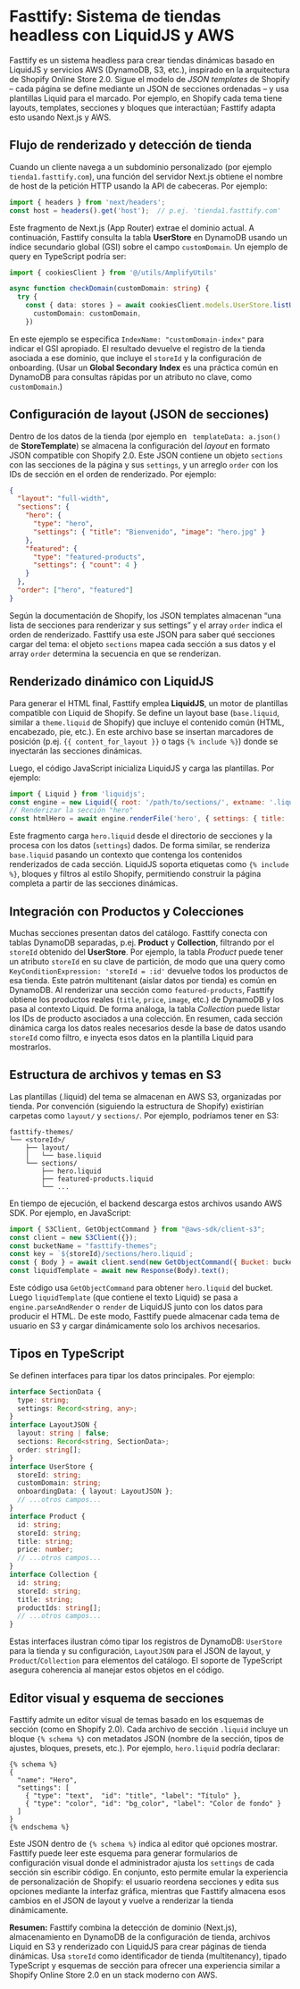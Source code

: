 
# Fasttify: Sistema de tiendas headless con LiquidJS y AWS

Fasttify es un sistema headless para crear tiendas dinámicas basado en LiquidJS y servicios AWS (DynamoDB, S3, etc.), inspirado en la arquitectura de Shopify Online Store 2.0. Sigue el modelo de *JSON templates* de Shopify – cada página se define mediante un JSON de secciones ordenadas – y usa plantillas Liquid para el marcado. Por ejemplo, en Shopify cada tema tiene layouts, templates, secciones y bloques que interactúan; Fasttify adapta esto usando Next.js y AWS.

## Flujo de renderizado y detección de tienda

Cuando un cliente navega a un subdominio personalizado (por ejemplo `tienda1.fasttify.com`), una función del servidor Next.js obtiene el nombre de host de la petición HTTP usando la API de cabeceras. Por ejemplo:

```js
import { headers } from 'next/headers';
const host = headers().get('host');  // p.ej. 'tienda1.fasttify.com'
```

Este fragmento de Next.js (App Router) extrae el dominio actual. A continuación, Fasttify consulta la tabla **UserStore** en DynamoDB usando un índice secundario global (GSI) sobre el campo `customDomain`. Un ejemplo de query en TypeScript podría ser:

```ts
import { cookiesClient } from '@/utils/AmplifyUtils'

async function checkDomain(customDomain: string) {
  try {
    const { data: stores } = await cookiesClient.models.UserStore.listUserStoreByCustomDomain({
      customDomain: customDomain,
    })
```

En este ejemplo se especifica `IndexName: "customDomain-index"` para indicar el GSI apropiado. El resultado devuelve el registro de la tienda asociada a ese dominio, que incluye el `storeId` y la configuración de onboarding. (Usar un **Global Secondary Index** es una práctica común en DynamoDB para consultas rápidas por un atributo no clave, como `customDomain`.)

## Configuración de layout (JSON de secciones)

Dentro de los datos de la tienda (por ejemplo en ` templateData: a.json()` de **StoreTemplate**) se almacena la configuración del *layout* en formato JSON compatible con Shopify 2.0. Este JSON contiene un objeto `sections` con las secciones de la página y sus `settings`, y un arreglo `order` con los IDs de sección en el orden de renderizado. Por ejemplo:

```json
{
  "layout": "full-width",
  "sections": {
    "hero": {
      "type": "hero",
      "settings": { "title": "Bienvenido", "image": "hero.jpg" }
    },
    "featured": {
      "type": "featured-products",
      "settings": { "count": 4 }
    }
  },
  "order": ["hero", "featured"]
}
```

Según la documentación de Shopify, los JSON templates almacenan “una lista de secciones para renderizar y sus settings” y el array `order` indica el orden de renderizado. Fasttify usa este JSON para saber qué secciones cargar del tema: el objeto `sections` mapea cada sección a sus datos y el array `order` determina la secuencia en que se renderizan.

## Renderizado dinámico con LiquidJS

Para generar el HTML final, Fasttify emplea **LiquidJS**, un motor de plantillas compatible con Liquid de Shopify. Se define un layout base (`base.liquid`, similar a `theme.liquid` de Shopify) que incluye el contenido común (HTML, encabezado, pie, etc.). En este archivo base se insertan marcadores de posición (p.ej. `{{ content_for_layout }}` o tags `{% include %}`) donde se inyectarán las secciones dinámicas.

Luego, el código JavaScript inicializa LiquidJS y carga las plantillas. Por ejemplo:

```js
import { Liquid } from 'liquidjs';
const engine = new Liquid({ root: '/path/to/sections/', extname: '.liquid' });
// Renderizar la sección "hero"
const htmlHero = await engine.renderFile('hero', { settings: { title: 'Hola Mundo' } });
```

Este fragmento carga `hero.liquid` desde el directorio de secciones y la procesa con los datos (`settings`) dados. De forma similar, se renderiza `base.liquid` pasando un contexto que contenga los contenidos renderizados de cada sección. LiquidJS soporta etiquetas como `{% include %}`, bloques y filtros al estilo Shopify, permitiendo construir la página completa a partir de las secciones dinámicas.

## Integración con Productos y Colecciones

Muchas secciones presentan datos del catálogo. Fasttify conecta con tablas DynamoDB separadas, p.ej. **Product** y **Collection**, filtrando por el `storeId` obtenido del **UserStore**. Por ejemplo, la tabla *Product* puede tener un atributo `storeId` en su clave de partición, de modo que una query como `KeyConditionExpression: 'storeId = :id'` devuelve todos los productos de esa tienda. Este patrón multitenant (aislar datos por tienda) es común en DynamoDB. Al renderizar una sección como `featured-products`, Fasttify obtiene los productos reales (`title`, `price`, `image`, etc.) de DynamoDB y los pasa al contexto Liquid. De forma análoga, la tabla *Collection* puede listar los IDs de producto asociados a una colección. En resumen, cada sección dinámica carga los datos reales necesarios desde la base de datos usando `storeId` como filtro, e inyecta esos datos en la plantilla Liquid para mostrarlos.

## Estructura de archivos y temas en S3

Las plantillas (.liquid) del tema se almacenan en AWS S3, organizadas por tienda. Por convención (siguiendo la estructura de Shopify) existirían carpetas como `layout/` y `sections/`. Por ejemplo, podríamos tener en S3:

```
fasttify-themes/
└── <storeId>/
    ├── layout/
    │   └── base.liquid
    └── sections/
        ├── hero.liquid
        ├── featured-products.liquid
        └── ... 
```

En tiempo de ejecución, el backend descarga estos archivos usando AWS SDK. Por ejemplo, en JavaScript:

```js
import { S3Client, GetObjectCommand } from "@aws-sdk/client-s3";
const client = new S3Client({});
const bucketName = "fasttify-themes";
const key = `${storeId}/sections/hero.liquid`;
const { Body } = await client.send(new GetObjectCommand({ Bucket: bucketName, Key: key }));
const liquidTemplate = await new Response(Body).text();
```

Este código usa `GetObjectCommand` para obtener `hero.liquid` del bucket. Luego `liquidTemplate` (que contiene el texto Liquid) se pasa a `engine.parseAndRender` o `render` de LiquidJS junto con los datos para producir el HTML. De este modo, Fasttify puede almacenar cada tema de usuario en S3 y cargar dinámicamente solo los archivos necesarios.

## Tipos en TypeScript

Se definen interfaces para tipar los datos principales. Por ejemplo:

```ts
interface SectionData {
  type: string;
  settings: Record<string, any>;
}
interface LayoutJSON {
  layout: string | false;
  sections: Record<string, SectionData>;
  order: string[];
}
interface UserStore {
  storeId: string;
  customDomain: string;
  onboardingData: { layout: LayoutJSON };
  // ...otros campos...
}
interface Product {
  id: string;
  storeId: string;
  title: string;
  price: number;
  // ...otros campos...
}
interface Collection {
  id: string;
  storeId: string;
  title: string;
  productIds: string[];
  // ...otros campos...
}
```

Estas interfaces ilustran cómo tipar los registros de DynamoDB: `UserStore` para la tienda y su configuración, `LayoutJSON` para el JSON de layout, y `Product`/`Collection` para elementos del catálogo. El soporte de TypeScript asegura coherencia al manejar estos objetos en el código.

## Editor visual y esquema de secciones

Fasttify admite un editor visual de temas basado en los esquemas de sección (como en Shopify 2.0). Cada archivo de sección `.liquid` incluye un bloque `{% schema %}` con metadatos JSON (nombre de la sección, tipos de ajustes, bloques, presets, etc.). Por ejemplo, `hero.liquid` podría declarar:

```liquid
{% schema %}
{
  "name": "Hero",
  "settings": [
    { "type": "text",  "id": "title", "label": "Título" },
    { "type": "color", "id": "bg_color", "label": "Color de fondo" }
  ]
}
{% endschema %}
```

Este JSON dentro de `{% schema %}` indica al editor qué opciones mostrar. Fasttify puede leer este esquema para generar formularios de configuración visual donde el administrador ajusta los `settings` de cada sección sin escribir código. En conjunto, esto permite emular la experiencia de personalización de Shopify: el usuario reordena secciones y edita sus opciones mediante la interfaz gráfica, mientras que Fasttify almacena esos cambios en el JSON de layout y vuelve a renderizar la tienda dinámicamente.

**Resumen:** Fasttify combina la detección de dominio (Next.js), almacenamiento en DynamoDB de la configuración de tienda, archivos Liquid en S3 y renderizado con LiquidJS para crear páginas de tienda dinámicas. Usa `storeId` como identificador de tienda (multitenancy), tipado TypeScript y esquemas de sección para ofrecer una experiencia similar a Shopify Online Store 2.0 en un stack moderno con AWS.



